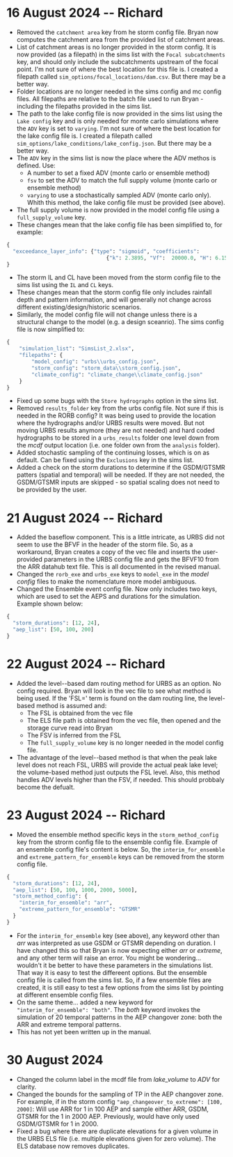 # 16 August 2024 -- Richard
- Removed the ```catchment area``` key from he storm config file. Bryan now computes the catchment area from the provided list of catchment areas.
- List of catchment areas is no longer provided in the storm config. It is now provided (as a filepath) in the sims list with the ```Focal subcatchments``` key, and should only include the subcatchments upstream of the focal point. I'm not sure of where the best location for this file is. I created a filepath called ```sim_options/focal_locations/dam.csv```. But there may be a better way.
- Folder locations are no longer needed in the sims config and mc config files. All filepaths are relative to the batch file used to run Bryan - including the filepaths provided in the sims list.
- The path to the lake config file is now provided in the sims list using the ```Lake config``` key and is only needed for monte carlo simulations where the ```ADV``` key is set to ```varying```. I'm not sure of where the best location for the lake config file is. I created a filepath called ```sim_options/lake_conditions/lake_config.json```. But there may be a better way.
- The ```ADV``` key in the sims list is now the place where the ADV methos is defined. Use:
    - A number to set a fixed ADV (monte carlo or ensemble method)
    - ```fsv``` to set the ADV to match the full supply volume (monte carlo or ensemble method)
    - ```varying``` to use a stochastically sampled ADV (monte carlo only). Whith this method, the lake config file must be provided (see above).
- The full  supply volume is now provided in the model config file using a ```full_supply_volume``` key. 
- These changes mean that the lake config file has been simplified to, for example:
```python
{
  "exceedance_layer_info": {"type": "sigmoid", "coefficients":
                                {"k": 2.3895, "Vf":  20000.0, "H": 6.1502, "z0": 1.2956, "Vc": 136400}}
}
```
- The storm IL and CL have been moved from the storm config file to the sims list using the ```IL``` and ```CL``` keys.
- These changes mean that the storm config file only includes rainfall depth and pattern information, and will generally not change across different existing/design/historic scenarios. 
- Similarly, the model config file will not change unless there is a structural change to the model (e.g. a design sceanrio). The sims config file is now simplified to:
```python
{
    "simulation_list": "SimsList_2.xlsx",
	"filepaths": {
		"model_config": "urbs\\urbs_config.json",
		"storm_config": "storm_data\\storm_config.json",
		"climate_config": "climate_change\\climate_config.json"
	}
}
```
- Fixed up some bugs with the ```Store hydrographs``` option in the sims list.
- Removed ```results_folder``` key from the urbs config file. Not sure if this is needed in the RORB config? It was being used to provide the location where the hydrographs and/or URBS results were moved. But not moving URBS results anymore (they are not needed) and hard coded hydrographs to be stored in a ```urbs_results``` folder one level down from the *mcdf* output location (i.e. one folder own from the ```analysis``` folder).
- Added stochastic sampling of the continuing losses, which is on as default. Can be fixed using the ```Exclusions``` key in the sims list.
- Added a check on the storm durations to determine if the GSDM/GTSMR patters (spatial and temporal) will be needed. If they are not needed, the GSDM/GTSMR inputs are skipped - so spatial scaling does not need to be provided by the user.
 
# 21 August 2024 -- Richard
- Added the baseflow component. This is a little intricate, as URBS did not seem to use the BFVF in the header of the storm file. So, as a workaround, Bryan creates a copy of the vec file and inserts the user-provided parameters in the URBS config file and gets the BFVF10 from the ARR datahub text file. This is all documented in the revised manual. 
- Changed the ```rorb_exe``` and ```urbs_exe``` keys to ```model_exe``` in the *model config* files to make the nomenclature more model ambiguous.  
- Changed the Ensemble event config file. Now only includes two keys, which are used to set the AEPS and durations for the simulation. Example shown below:

```python
{
  "storm_durations": [12, 24],
  "aep_list": [50, 100, 200]
}
```

# 22 August 2024 -- Richard
- Added the level--based dam routing method for URBS as an option. No config required. Bryan will look in the vec file to see what method is being used. If the 'FSL=' term is found on the dam routing line, the level-based method is assumed and:
    - The FSL is obtained from the vec file
    - The ELS file path is obtained from the vec file, then opened and the storage curve read into Bryan
    - The FSV is inferred from the FSL
    - The ```full_supply_volume``` key is no longer needed in the model config file. 
- The advantage of the level--based method is that when the peak lake level does not reach FSL, URBS will provide the actual peak lake level; the volume-based method just outputs the FSL level. Also, this method handles ADV levels higher than the FSV, if needed. This should probbaly become the defualt.

# 23 August 2024 -- Richard
- Moved the ensemble method specific keys in the ```storm_method_config``` key from the strorm config file to the ensemble config file. Example of an ensemble config file's content is below. So, the ```interim_for_ensemble``` and ```extreme_pattern_for_ensemble``` keys can be removed from the storm config file.

```python
{
  "storm_durations": [12, 24],
  "aep_list": [50, 100, 1000, 2000, 5000],
  "storm_method_config": {
	"interim_for_ensemble": "arr",
	"extreme_pattern_for_ensemble": "GTSMR"
  }
}
```

- For the ```interim_for_ensemble``` key (see above), any keyword other than *arr* was interpreted as use GSDM or GTSMR depending on duration. I have changed this so that Bryan is now expecting either *arr* or *extreme*, and any other term will raise an error. You might be wondering... wouldn't it be better to have these parameters in the simulations list. That way it is easy to test the differeent options. But the ensemble config file is called from the sims list. So, if a few ensemble files are created, it is still easy to test a few options from the sims list by pointing at different ensemble config files. 
- On the same theme... added a new keyword for ```"interim_for_ensemble": "both"```. The *both* keyword invokes the simulation of 20 temporal patterns in the AEP changover zone: both the ARR and extreme temporal patterns. 
- This has not yet been written up in the manual.

# 30 August 2024
- Changed the column label in the mcdf file from *lake_volume* to *ADV* for clarity.
- Changed the bounds for the sampling of TP in the AEP changover zone. For example, if in the storm config ```"aep_changeover_to_extreme": [100, 2000]```: Will use ARR for 1 in 100 AEP and sample either ARR, GSDM, GTSMR for the 1 in 2000 AEP. Previously, would have only used GSDM/GTSMR for 1 in 2000. 
- Fixed a bug where there are duplicate elevations for a given volume in the URBS ELS file (i.e. multiple elevations given for zero volume). The ELS database now removes duplicates.  

